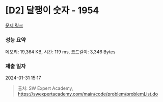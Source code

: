 # [D2] 달팽이 숫자 - 1954 

[문제 링크](https://swexpertacademy.com/main/code/problem/problemDetail.do?contestProbId=AV5PobmqAPoDFAUq) 

### 성능 요약

메모리: 19,364 KB, 시간: 119 ms, 코드길이: 3,346 Bytes

### 제출 일자

2024-01-31 15:17



> 출처: SW Expert Academy, https://swexpertacademy.com/main/code/problem/problemList.do